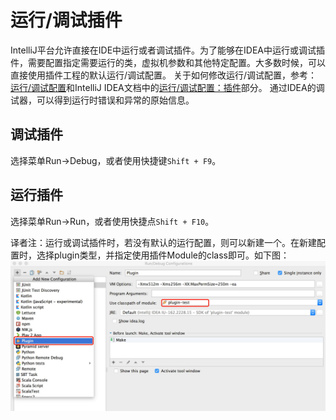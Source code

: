# 运行/调试插件
IntelliJ平台允许直接在IDE中运行或者调试插件。为了能够在IDEA中运行或调试插件，需要配置指定需要运行的类，虚拟机参数和其他特定配置。大多数时候，可以直接使用插件工程的默认运行/调试配置。
关于如何修改运行/调试配置，参考：[运行/调试配置](http://www.jetbrains.com/idea/help/run-debug-configuration.html)和IntelliJ IDEA文档中的[运行/调试配置：插件](http://www.jetbrains.com/idea/help/run-debug-configuration-plugin.html)部分。
通过IDEA的调试器，可以得到运行时错误和异常的原始信息。

## 调试插件
选择菜单Run->Debug，或者使用快捷键`Shift + F9`。
## 运行插件
选择菜单Run->Run，或者使用快捷点`Shift + F10`。

译者注：运行或调试插件时，若没有默认的运行配置，则可以新建一个。在新建配置时，选择plugin类型，并指定使用插件Module的class即可。如下图：
![](media/15046272364398.jpg)


